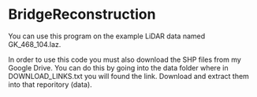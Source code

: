 # BridgeReconstruction

You can use this program on the example LiDAR data named GK_468_104.laz.

In order to use this code you must also download the SHP files from my Google Drive.
You can do this by going into the data folder where in DOWNLOAD_LINKS.txt you will found the link.
Download and extract them into that reporitory (data).



